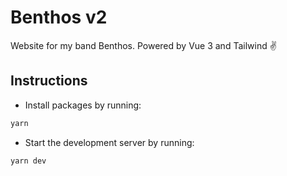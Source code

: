 # Benthos v2
Website for my band Benthos. Powered by Vue 3 and Tailwind ✌️

## Instructions
- Install packages by running:
```sh
yarn
```

- Start the development server by running:
```sh
yarn dev
```

